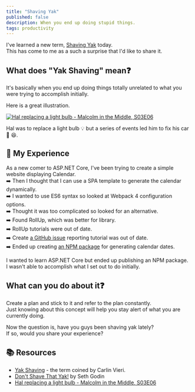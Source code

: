 ```yaml
---
title: "Shaving Yak"
published: false
description: When you end up doing stupid things.
tags: productivity
---
```


I've learned a new term, [Shaving Yak](http://sethgodin.typepad.com/seths_blog/2005/03/dont_shave_that.html) today.  
This has come to me as a such a surprise that I'd like to share it.

## What does "Yak Shaving" mean❓

It's basically when you end up doing things totally unrelated to what you were trying to accomplish initially.

Here is a great illustration.

[![Hal replacing a light bulb - Malcolm in the Middle, S03E06](https://img.youtube.com/vi/8fnfeuoh4s8/0.jpg)](https://www.youtube.com/watch?v=8fnfeuoh4s8)

Hal was to replace a light bulb 💡 but a series of events led him to fix his car 🚗 😆.

## 🙋 My Experience

As a new comer to ASP.NET Core, I've been trying to create a simple website displaying Calendar.  
➡️ Then I thought that I can use a SPA template to generate the calendar dynamically.  
➡️ I wanted to use ES6 syntax so looked at Webpack 4 configuration options.  
➡️ Thought it was too complicated so looked for an alternative.  
➡️ Found RollUp, which was better for library.  
➡️ RollUp tutorials were out of date.  
➡️ Create [a GitHub issue](https://github.com/jlengstorf/learn-rollup/issues/48) reporting tutorial was out of date.  
➡️ Ended up creating [an NPM package](https://www.npmjs.com/package/calendar-dates) for generating calendar dates.

I wanted to learn ASP.NET Core but ended up publishing an NPM package.  
I wasn't able to accomplish what I set out to do initially.

## What can you do about it❓

Create a plan and stick to it and refer to the plan constantly.  
Just knowing about this concept will help you stay alert of what you are currently doing.

Now the question is, have you guys been shaving yak lately?  
If so, would you share your experience?

## 📚 Resources

* [Yak Shaving](http://projects.csail.mit.edu/gsb/old-archive/gsb-archive/gsb2000-02-11.html) - the term coined by Carlin Vieri.
* [Don't Shave That Yak!](http://sethgodin.typepad.com/seths_blog/2005/03/dont_shave_that.html) by Seth Godin
* [Hal replacing a light bulb - Malcolm in the Middle, S03E06](https://www.youtube.com/watch?v=8fnfeuoh4s8)
